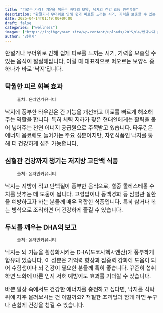 ```yaml
---
title: "피로는 가라! 기운을 북돋는 바다의 보약, 낙지의 건강 효능 완전정복"
description: "환절기나 무더위로 인해 쉽게 피로를 느끼는 시기, 기력을 보충할 수 있는 음식이 절실해집니다. 이럴 때 대표적으로 떠오르는 보양식 중 하나가 바로 ‘낙지’입니다."
date: 2025-04-14T01:49:00+09:00
draft: false
categories: ["wellness"]
images: ["https://ingihgoyonet.site/wp-content/uploads/2025/04/밥과낙지.png", "https://ingihgoyonet.site/wp-content/uploads/2025/04/김싸먹는-낙지.png", "https://ingihgoyonet.site/wp-content/uploads/2025/04/낙지볶음.png"]
author: "김현지"
---
```


<p style="font-size:18px">환절기나 무더위로 인해 쉽게 피로를 느끼는 시기, 기력을 보충할 수 있는 음식이 절실해집니다. 이럴 때 대표적으로 떠오르는 보양식 중 하나가 바로 ‘낙지’입니다.</p> <h2 >탁월한 피로 회복 효과</h2> <figure ><img src="https://ingihgoyonet.site/wp-content/uploads/2025/04/밥과낙지.png" alt="" style="aspect-ratio:16/9;object-fit:cover"/><figcaption >출처 : 온라인커뮤니티</figcaption></figure> <p style="font-size:18px">낙지에 풍부한 타우린은 간 기능을 개선하고 피로를 빠르게 해소해주는 역할을 합니다. 특히 체력 저하가 잦은 현대인에게는 활력을 불어 넣어주는 천연 에너지 공급원으로 주목받고 있습니다. 타우린은 에너지 음료에도 들어가는 주요 성분이지만, 자연식품인 낙지를 통해 더 건강하게 섭취 가능합니다.</p> <h2 >심혈관 건강까지 챙기는 저지방 고단백 식품</h2> <figure ><img src="https://ingihgoyonet.site/wp-content/uploads/2025/04/김싸먹는-낙지.png" alt="" style="aspect-ratio:16/9;object-fit:cover"/><figcaption >출처 : 온라인커뮤니티</figcaption></figure> <p style="font-size:18px">낙지는 지방이 적고 단백질이 풍부한 음식으로, 혈중 콜레스테롤 수치를 낮추는 데 도움이 됩니다. 고혈압이나 동맥경화 등 심혈관 질환을 예방하고자 하는 분들께 매우 적합한 식품입니다. 특히 삶거나 볶는 방식으로 조리하면 더 건강하게 즐길 수 있습니다.</p> <h2 >두뇌를 깨우는 DHA의 보고</h2> <figure ><img src="https://ingihgoyonet.site/wp-content/uploads/2025/04/낙지볶음.png" alt="" style="aspect-ratio:16/9;object-fit:cover"/><figcaption >출처 : 온라인커뮤니티</figcaption></figure> <p style="font-size:18px">낙지는 뇌 기능을 활성화시키는 DHA(도코사헥사엔산)가 풍부하게 함유돼 있습니다. 이 성분은 기억력 향상과 집중력 강화에 도움이 되어 수험생이나 뇌 건강이 필요한 분들께 특히 좋습니다. 꾸준히 섭취하면 노화에 따른 인지 저하 예방에도 효과를 기대할 수 있습니다.</p> <p style="font-size:18px">바쁜 일상 속에서도 건강한 에너지를 충전하고 싶다면, 낙지를 식탁 위에 자주 올려보시는 건 어떨까요? 적절한 조리법과 함께 라면 누구나 손쉽게 건강을 챙길 수 있습니다.</p>